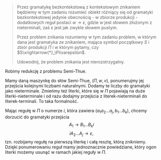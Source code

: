 > Przez gramatykę bezkontekstową z kontekstowym znikaniem będziemy w tym zadaniu rozumieć obiekt różniący się od gramatyki bezkontekstowej jedynie obecnością - w zbiorze produkcji - dodatkowych reguł postaci $w\to\varepsilon$, gdzie $w$ jest słowem złożonym z nieterminali, zaś $\varepsilon$ jest jak zwykle słowem pustym.
> 
> Przez problem znikania rozumiemy w tym zadaniu problem, w którym dana jest gramatyka ze znikaniem, mająca symbol początkowy $S$ i zbiór produkcji $\Pi$ i w którym pytamy, czy $S\xrightarrow{*}_\Pi\varepsilon$.
> 
> Udowodnij, że problem znikania jest nierozstrzygalny.

Robimy redukcję z problemu Semi-Thue.

Mamy daną maszynkę do słów Semi-Thue, $(\Pi, w, v)$, ponumerujmy jej przejścia kolejnymi liczbami naturalnymi. Dodamy te liczby do gramatyki jako nieterminale. Zmieńmy też literki, które się w $\Pi$ pojawiają na duże literki-nieterminale i od razu dodajmy przejścia z literek-nieterminali do literek-terminali. To taka formalność.

Mając regułę w $\Pi$ o numerze $i$, która zawiera $(a_1a_2...a_j, b_1...b_k)$, chcemy dorzucić do gramatyki przejścia
$$A_1\to B_1...B_ki$$
$$iA_2...A_j\to \varepsilon,$$
tzn. rozbijamy regułę na pierwszą literkę i całą resztę, którą znikniemy. Dzięki ponumerowaniu reguł mamy jednoznacznie powiedziane, który ogon literki możemy usunąć w ramach jakiej reguły w $\Pi$.

